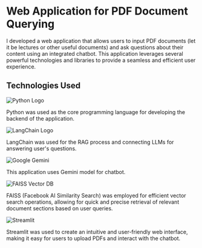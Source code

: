 <h1>Web Application for PDF Document Querying</h1>

I developed a web application that allows users to input PDF documents (let it be lectures or other useful documents) and ask questions about their content using an integrated chatbot. This application leverages several powerful technologies and libraries to provide a seamless and efficient user experience.


<h2>Technologies Used</h2>

![Python Logo](https://upload.wikimedia.org/wikipedia/commons/f/f8/Python_logo_and_wordmark.svg)

Python was used as the core programming language for developing the backend of the application.

![LangChain Logo]([https://upload.wikimedia.org/wikipedia/commons/f/f8/Python_logo_and_wordmark.svg](https://encrypted-tbn0.gstatic.com/images?q=tbn:ANd9GcTOg4jkdnXObrQLxaDRLpqljxZFK5vxsiUaDw&s))

LangChain was used for the RAG process and connecting LLMs for answering user's questions.


![Google Gemini](https://lh3.googleusercontent.com/LKDaEbwbaU5rCRgwXXLvtLr1kx-HI6o0WB6xvIOyFIH3162Me7GpUaESQfsoj0XJcIJNKjaQ8Yo5ZBfMJYiAycwHVo9tjET8V-u9iVdRspiTPbg9LQ=w1200-h630-n-nu)

This application uses Gemini model for chatbot.

![FAISS Vector DB](https://miro.medium.com/v2/resize:fit:1200/1*0RYPhRnYxBEUXRhNcKL8Zw.jpeg)

FAISS (Facebook AI Similarity Search) was employed for efficient vector search operations, allowing for quick and precise retrieval of relevant document sections based on user queries.

![Streamlit](https://images.datacamp.com/image/upload/v1640050215/image27_frqkzv.png)

Streamlit was used to create an intuitive and user-friendly web interface, making it easy for users to upload PDFs and interact with the chatbot.
